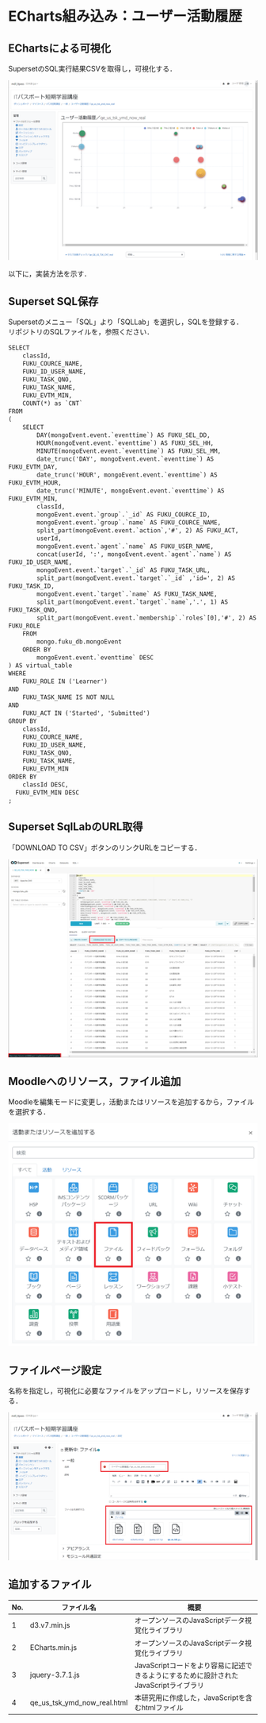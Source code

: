 # ECharts組み込み：ユーザー活動履歴

##  EChartsによる可視化
SupersetのSQL実行結果CSVを取得し，可視化する．  

![EChartsによる可視化](image/echart_buble.png)

以下に，実装方法を示す．  

##  Superset SQL保存
Supersetのメニュー「SQL」より「SQLLab」を選択し，SQLを登録する．  
リポジトリのSQLファイルを，参照ください．

```
SELECT 
    classId,
    FUKU_COURCE_NAME,
    FUKU_ID_USER_NAME,
    FUKU_TASK_QNO,
    FUKU_TASK_NAME,
    FUKU_EVTM_MIN,
    COUNT(*) as `CNT`
FROM
(
    SELECT 
        DAY(mongoEvent.event.`eventtime`) AS FUKU_SEL_DD,
        HOUR(mongoEvent.event.`eventtime`) AS FUKU_SEL_HH,
        MINUTE(mongoEvent.event.`eventtime`) AS FUKU_SEL_MM,
        date_trunc('DAY', mongoEvent.event.`eventtime`) AS FUKU_EVTM_DAY,
        date_trunc('HOUR', mongoEvent.event.`eventtime`) AS FUKU_EVTM_HOUR,
        date_trunc('MINUTE', mongoEvent.event.`eventtime`) AS FUKU_EVTM_MIN,
        classId,
        mongoEvent.event.`group`.`_id` AS FUKU_COURCE_ID,
        mongoEvent.event.`group`.`name` AS FUKU_COURCE_NAME,
        split_part(mongoEvent.event.`action`,'#', 2) AS FUKU_ACT,
        userId,
        mongoEvent.event.`agent`.`name` AS FUKU_USER_NAME,
        concat(userId, ':', mongoEvent.event.`agent`.`name`) AS FUKU_ID_USER_NAME,
        mongoEvent.event.`target`.`_id` AS FUKU_TASK_URL,
        split_part(mongoEvent.event.`target`.`_id` ,'id=', 2) AS FUKU_TASK_ID,
        mongoEvent.event.`target`.`name` AS FUKU_TASK_NAME,
        split_part(mongoEvent.event.`target`.`name`,'.', 1) AS FUKU_TASK_QNO,
        split_part(mongoEvent.event.`membership`.`roles`[0],'#', 2) AS FUKU_ROLE
    FROM 
        mongo.fuku_db.mongoEvent
    ORDER BY
        mongoEvent.event.`eventtime` DESC
) AS virtual_table
WHERE 
    FUKU_ROLE IN ('Learner') 
AND
    FUKU_TASK_NAME IS NOT NULL
AND
    FUKU_ACT IN ('Started', 'Submitted') 
GROUP BY
    classId,
    FUKU_COURCE_NAME,
    FUKU_ID_USER_NAME,
    FUKU_TASK_QNO,
    FUKU_TASK_NAME,
    FUKU_EVTM_MIN
ORDER BY
    classId DESC,
  FUKU_EVTM_MIN DESC
;
```

##  Superset SqlLabのURL取得
「DOWNLOAD TO CSV」ボタンのリンクURLをコピーする．  

![タスク活用チェックURL](image/ユーザー活動履歴_sqllabo.png)

##  Moodleへのリソース，ファイル追加
Moodleを編集モードに変更し，活動またはリソースを追加するから，ファイルを選択する．  

![リソース追加](image/リソース追加.png)

##  ファイルページ設定
名称を指定し，可視化に必要なファイルをアップロードし，リソースを保存する．　　

![リソース追加](image/ユーザー活動履歴_編集.png)

## 追加するファイル
|No.|ファイル名|概要|
|----|----|----|
|1|d3.v7.min.js|オープンソースのJavaScriptデータ視覚化ライブラリ|
|2|ECharts.min.js|オープンソースのJavaScriptデータ視覚化ライブラリ|
|3|jquery-3.7.1.js|JavaScriptコードをより容易に記述できるようにするために設計されたJavaScriptライブラリ|
|4|qe_us_tsk_ymd_now_real.html|本研究用に作成した，JavaScriptを含むhtmlファイル|


